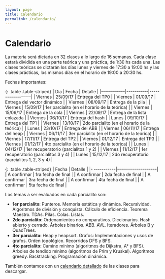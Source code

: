 ```yaml
---
layout: page
title: Calendario
permalink: /calendario/
---
```


Calendario
=========

La materia será dictada en 32 clases a lo largo de 16 semanas.
Cada clase estará dividida en una parte teórica y una práctica, de 1:30 hs cada una.
Las clases teóricas se dictarán los días lunes y viernes de 17:30 a 19:00 hs y las clases prácticas, los mismos días en el horario de 19:00 a 20:30 hs.

Fechas importantes:

{: .table .table-striped}
| Día        |   Fecha   |      Detalle     |
|------------|-----------|------------------|
| Viernes    | 25/09/17 | Entrega del TP0 |
| Viernes    | 01/09/17 | Entrega del vector dinámico |
| Viernes    | 08/09/17 | Entrega de la pila |
| Viernes    | 15/09/17 | 1er parcialito (en el horario de la teórica) |
| Viernes    | 15/09/17 | Entrega de la cola |
| Viernes    | 22/09/17 | Entrega de la lista enlazada |
| Viernes    | 06/10/17 | Entrega del hash |
| Lunes      | 09/10/17 | Entrega del TP1 |
| Viernes    | 13/10/17 | 2do parcialito (en el horario de la teórica) |
| Lunes      | 23/10/17 | Entrega del ABB |
| Viernes    | 06/11/17 | Entrega del heap |
| Viernes    | 06/11/17 | 3er parcialito (en el horario de la teórica) |
| Viernes    | 17/11/17 | Entrega del TP2 |
| Viernes    | 01/12/17 | Entrega del TP3 |
| Viernes    | 01/12/17 | 4to parcialito (en el horario de la teórica) |
| Lunes      | 04/12/17 | 1er recuperatorio (parcialitos 1 y 2) |
| Viernes    | 11/12/17 | 1er recuperatorio (parcialitos 3 y 4) |
| Lunes      | 15/12/17 | 2do recuperatorio (parcialitos 1, 2, 3 y 4) |

{: .table .table-striped}
| Fecha       |      Detalle       |
|- -----------|--------------------|
| A confirmar | 1ra fecha de final |
| A confirmar | 2da fecha de final |
| A confirmar | 3ra fecha de final |
| A confirmar | 4ta fecha de final |
| A confirmar | 5ta fecha de final |


Los temas a ser evaluados en cada parcialito son:
- **1er parcialito**: Punteros. Memoria estática y dinámica. Recursividad. Algoritmos de división y conquista. Cálculo de eficiencia. Teorema Maestro. TDAs. Pilas. Colas. Listas.
- **2do parcialito**: Ordenamientos no comparativos. Diccionarios. Hash abierto y cerrado. Árboles binarios. ABB. AVL. Iteradores. Árboles B y QuadTrees.
- **3er parcialito**: Heap y heapsort. Grafos: Implementaciones y usos de grafos. Orden topológico. Recorridos DFS y BFS.
- **4to parcialito**: Camino mínimo (algoritmos de Dijkstra, A* y BFS). Árboles de tendido mínimo (algoritmos de Prim y Kruskal). Algoritmos greedy. Backtracking. Programación dinámica.

También contamos con un [calendario detallado](https://docs.google.com/spreadsheets/d/e/2PACX-1vSB6XSrrr8DApYSShBEgudIIlqQbjDxzru-_8P3mq5YYBlFMsnwDt1u635w4D_lbi0mZCJu35-uLLx-/pubhtml?gid=8&single=true) de las clases para descargar.

